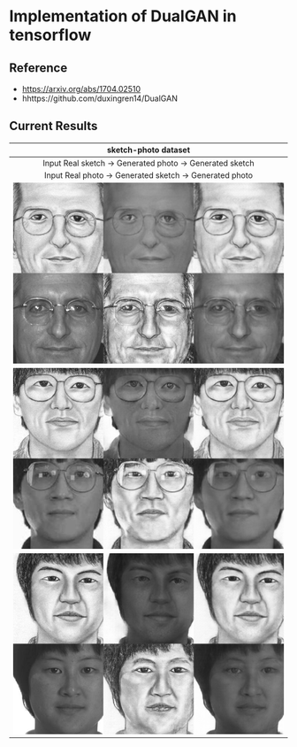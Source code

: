 # Implementation of DualGAN in tensorflow

## Reference

* https://arxiv.org/abs/1704.02510
* hhttps://github.com/duxingren14/DualGAN

## Current Results

| sketch-photo dataset |
| :---: |
| Input Real sketch -> Generated photo -> Generated sketch |
| Input Real photo -> Generated sketch -> Generated photo |
| ![](./results/sketch-photo_result_0000_tf.png) |
| ![](./results/sketch-photo_result_0001_tf.png) |
| ![](./results/sketch-photo_result_0002_tf.png) |

